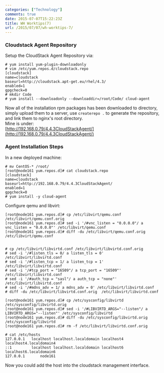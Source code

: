 ```yaml
---
categories: ["Technology"]
comments: true
date: 2015-07-07T15:22:23Z
title: WH Worktips(7)
url: /2015/07/07/wh-worktips-7/
---
```


### Cloudstack Agent Repository
Setup the CloudStack Agent Repository via:    

```
# yum install yum-plugin-downloadonly
# vim /etc/yum.repos.d/cloudstack.repo
[cloudstack]
name=cloudstack
baseurl=http://cloudstack.apt-get.eu/rhel/4.3/
enabled=1
gpgcheck=0
# mkdir Code
# yum install --downloadonly --downloaddir=/root/Code/ cloud-agent
```
Now all of the installation rpm packages has been downloaded to directory, simply upload them to a server, use `createrepo .` to generate the repository, and link them to nginx's root directory.    
Mine is under:    
[http://192.168.0.79/4.4.3CloudStackAgent/](http://192.168.0.79/4.4.3CloudStackAgent/)    

### Agent Installation Steps
In a new deployed machine:     

```
# mv CentOS-* /root/
[root@node161 yum.repos.d]# cat cloudstack.repo 
[cloudstack]
name=cloudstack
baseurl=http://192.168.0.79/4.4.3CloudStackAgent/
enabled=1
gpgcheck=0
# yum install -y cloud-agent
```

Configure qemu and libvirt:    

```
[root@node161 yum.repos.d]# cp /etc/libvirt/qemu.conf /etc/libvirt/qemu.conf.orig
[root@node161 yum.repos.d]# sed -i '/#vnc_listen = "0.0.0.0"/ a vnc_listen = "0.0.0.0"' /etc/libvirt/qemu.conf
[root@node161 yum.repos.d]# diff -du /etc/libvirt/qemu.conf.orig /etc/libvirt/qemu.conf


# cp /etc/libvirt/libvirtd.conf /etc/libvirt/libvirtd.conf.orig
# sed -i '/#listen_tls = 0/ a listen_tls = 0' /etc/libvirt/libvirtd.conf
# sed -i '/#listen_tcp = 1/ a listen_tcp = 1' /etc/libvirt/libvirtd.conf
# sed -i '/#tcp_port = "16509"/ a tcp_port = "16509"' /etc/libvirt/libvirtd.conf
# sed -i '/#auth_tcp = "sasl"/ a auth_tcp = "none"' /etc/libvirt/libvirtd.conf
# sed -i '/#mdns_adv = 1/ a mdns_adv = 0' /etc/libvirt/libvirtd.conf
# diff -du /etc/libvirt/libvirtd.conf.orig  /etc/libvirt/libvirtd.conf

[root@node161 yum.repos.d]# cp /etc/sysconfig/libvirtd /etc/sysconfig/libvirtd.orig
[root@node161 yum.repos.d]# sed -i '/#LIBVIRTD_ARGS="--listen"/ a LIBVIRTD_ARGS="--listen"' /etc/sysconfig/libvirtd
[root@node161 yum.repos.d]# diff -du /etc/sysconfig/libvirtd.orig  /etc/sysconfig/libvirtd
[root@node161 yum.repos.d]# rm -f /etc/libvirt/libvirtd.conf.orig 

# cat /etc/hosts
127.0.0.1   localhost localhost.localdomain localhost4 localhost4.localdomain4
::1         localhost localhost.localdomain localhost6 localhost6.localdomain6
127.0.0.1       node161
```

Now you could add the host into the cloudstack management interface.    
